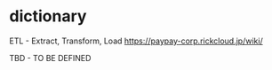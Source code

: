 # dictionary
ETL - Extract, Transform, Load
https://paypay-corp.rickcloud.jp/wiki/

TBD - TO BE DEFINED

